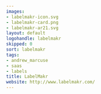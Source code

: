 ```yaml
---
images:
- labelmakr-icon.svg
- labelmakr-card.png
- labelmakr-ar21.svg
layout: default
logohandle: labelmakr
skipped: 0
sort: labelmakr
tags:
- andrew_marcuse
- saas
- labels
title: LabelMakr
website: http://www.labelmakr.com/
---
```

